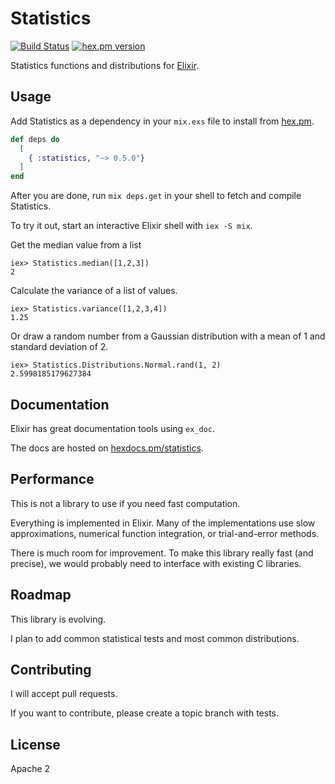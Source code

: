 #  Statistics

[![Build Status](https://travis-ci.org/msharp/elixir-statistics.svg?branch=master)](https://travis-ci.org/msharp/elixir-statistics)
[![hex.pm version](https://img.shields.io/hexpm/v/statistics.svg?style=flat)](https://hex.pm/packages/statistics)

Statistics functions and distributions for [Elixir](https://github.com/elixir-lang/elixir).

## Usage

Add Statistics as a dependency in your `mix.exs` file to install from [hex.pm](https://hex.pm).

```elixir
def deps do
  [
    { :statistics, "~> 0.5.0"}
  ]
end
```

After you are done, run `mix deps.get` in your shell to fetch and compile Statistics.

To try it out, start an interactive Elixir shell with `iex -S mix`.

Get the median value from a list

```
iex> Statistics.median([1,2,3])
2
```

Calculate the variance of a list of values.

```
iex> Statistics.variance([1,2,3,4])
1.25
```

Or draw a random number from a Gaussian distribution with a mean of 1 and standard deviation of 2.

```
iex> Statistics.Distributions.Normal.rand(1, 2)
2.5998185179627384
```

## Documentation

Elixir has great documentation tools using `ex_doc`.

The docs are hosted on [hexdocs.pm/statistics](http://hexdocs.pm/statistics/).

## Performance

This is not a library to use if you need fast computation.

Everything is implemented in Elixir. Many of the implementations use slow approximations, numerical function integration, or trial-and-error methods.

There is much room for improvement. To make this library really fast (and precise), we would probably need to interface with existing C libraries.

## Roadmap

This library is evolving.

I plan to add common statistical tests and most common distributions.

## Contributing

I will accept pull requests.

If you want to contribute, please create a topic branch with tests.

## License

Apache 2

